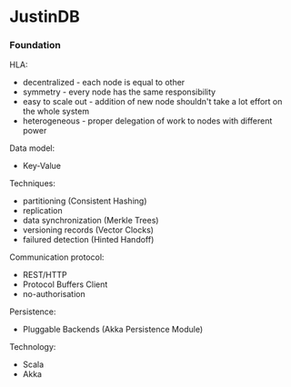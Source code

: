 # JustinDB

### Foundation

HLA:
* decentralized - each node is equal to other
* symmetry - every node has the same responsibility
* easy to scale out - addition of new node shouldn't take a lot effort on the whole system
* heterogeneous - proper delegation of work to nodes with different power

Data model:
* Key-Value

Techniques:
* partitioning (Consistent Hashing)
* replication
* data synchronization (Merkle Trees)
* versioning records (Vector Clocks)
* failured detection (Hinted Handoff)

Communication protocol:
* REST/HTTP
* Protocol Buffers Client
* no-authorisation

Persistence:
* Pluggable Backends (Akka Persistence Module)

Technology:
* Scala 
* Akka

